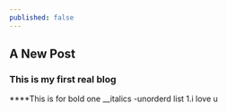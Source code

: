 ```yaml
---
published: false
---
```

## A New Post

### This is my first real blog
****This is for bold one
__italics
-unorderd list
1.i love u
